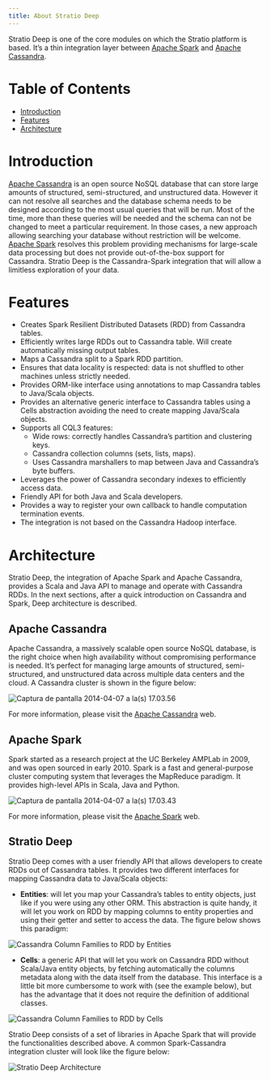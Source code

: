 ```yaml
---
title: About Stratio Deep
---
```


Stratio Deep is one of the core modules on which the Stratio platform is based. It’s a thin integration layer between [Apache Spark](http://spark.apache.org "Apache Spark project website") and [Apache Cassandra](http://cassandra.apache.org "Apache Cassandra project website").

Table of Contents
=================

-   [Introduction](#introduction)
-   [Features](#features)
-   [Architecture](#architecture)

Introduction
============

[Apache Cassandra](http://cassandra.apache.org "Cassandra project website") is an open source NoSQL database that can store large amounts of structured, semi-structured, and unstructured data. However it can not resolve all searches and the database schema needs to be designed according to the most usual queries that will be run. Most of the time, more than these queries will be needed and the schema can not be changed to meet a particular requirement. In those cases, a new approach allowing searching your database without restriction will be welcome. [Apache Spark](http://spark.apache.org "Apache Spark project website") resolves this problem providing mechanisms for large-scale data processing but does not provide out-of-the-box support for Cassandra. Stratio Deep is the Cassandra-Spark integration that will allow a limitless exploration of your data.

Features
========

-   Creates Spark Resilient Distributed Datasets (RDD) from Cassandra tables.
-   Efficiently writes large RDDs out to Cassandra table. Will create automatically missing output tables.
-   Maps a Cassandra split to a Spark RDD partition.
-   Ensures that data locality is respected: data is not shuffled to other machines unless strictly needed.
-   Provides ORM-like interface using annotations to map Cassandra tables to Java/Scala objects.
-   Provides an alternative generic interface to Cassandra tables using a Cells abstraction avoiding the need to create mapping Java/Scala objects.
-   Supports all CQL3 features:
    -   Wide rows: correctly handles Cassandra’s partition and clustering keys.
    -   Cassandra collection columns (sets, lists, maps).
    -   Uses Cassandra marshallers to map between Java and Cassandra’s byte buffers.
-   Leverages the power of Cassandra secondary indexes to efficiently access data.
-   Friendly API for both Java and Scala developers.
-   Provides a way to register your own callback to handle computation termination events.
-   The integration is not based on the Cassandra Hadoop interface.

Architecture
============

Stratio Deep, the integration of Apache Spark and Apache Cassandra, provides a Scala and Java API to manage and operate with Cassandra RDDs. In the next sections, after a quick introduction on Cassandra and Spark, Deep architecture is described.

Apache Cassandra
----------------

Apache Cassandra, a massively scalable open source NoSQL database, is the right choice when high availability without compromising performance is needed. It’s perfect for managing large amounts of structured, semi-structured, and unstructured data across multiple data centers and the cloud. A Cassandra cluster is shown in the figure below:

![Captura de pantalla 2014-04-07 a la(s) 17.03.56](http://www.openstratio.org/wp-content/uploads/2014/04/Captura-de-pantalla-2014-04-07-a-las-17.03.56.png)

For more information, please visit the [Apache Cassandra](http://cassandra.apache.org/) web.

Apache Spark
------------

Spark started as a research project at the UC Berkeley AMPLab in 2009, and was open sourced in early 2010. Spark is a fast and general-purpose cluster computing system that leverages the MapReduce paradigm. It provides high-level APIs in Scala, Java and Python.

![Captura de pantalla 2014-04-07 a la(s) 17.03.43](http://www.openstratio.org/wp-content/uploads/2014/04/Captura-de-pantalla-2014-04-07-a-las-17.03.43.png)

For more information, please visit the [Apache Spark](http://spark.apache.org/) web.

Stratio Deep
------------

Stratio Deep comes with a user friendly API that allows developers to create RDDs out of Cassandra tables. It provides two different interfaces for mapping Cassandra data to Java/Scala objects:

-   **Entities**: will let you map your Cassandra’s tables to entity objects, just like if you were using any other ORM. This abstraction is quite handy, it will let you work on RDD by mapping columns to entity properties and using their getter and setter to access the data. The figure below shows this paradigm:

![Cassandra Column Families to RDD by Entities](http://www.openstratio.org/wp-content/uploads/2014/04/Captura-de-pantalla-2014-04-07-a-las-17.04.11.png "Cassandra Column Families to RDD by Entities")


-   **Cells**: a generic API that will let you work on Cassandra RDD without Scala/Java entity objects, by fetching automatically the columns metadata along with the data itself from the database. This interface is a little bit more cumbersome to work with (see the example below), but has the advantage that it does not require the definition of additional classes.

![Cassandra Column Families to RDD by Cells](http://www.openstratio.org/wp-content/uploads/2014/04/Captura-de-pantalla-2014-04-07-a-las-17.04.18.png "Cassandra Column Families to RDD by Cells")


Stratio Deep consists of a set of libraries in Apache Spark that will provide the functionalities described above. A common Spark-Cassandra integration cluster will look like the figure below:

![Stratio Deep Architecture](http://www.openstratio.org/wp-content/uploads/2014/04/Captura-de-pantalla-2014-04-08-a-las-15.42.59.png)

